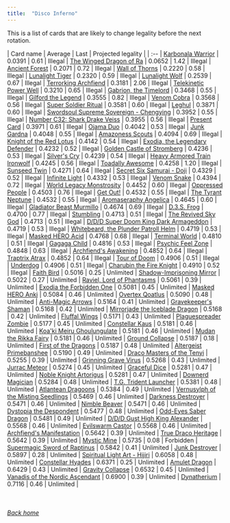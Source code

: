 ```yaml
---
title:  "Disco Inferno"
---
```


This is a list of cards that are likely to change legality before the next rotation.

| Card name | Average | Last | Projected legality |
| :-- |
[Karbonala Warrior](https://db.ygoprodeck.com/card/?search=Karbonala%20Warrior) | 0.0391 | 0.61 | Illegal |
[The Winged Dragon of Ra](https://db.ygoprodeck.com/card/?search=The%20Winged%20Dragon%20of%20Ra) | 0.0652 | 1.42 | Illegal |
[Ancient Forest](https://db.ygoprodeck.com/card/?search=Ancient%20Forest) | 0.2071 | 0.72 | Illegal |
[Wall of Thorns](https://db.ygoprodeck.com/card/?search=Wall%20of%20Thorns) | 0.2220 | 0.58 | Illegal |
[Lunalight Tiger](https://db.ygoprodeck.com/card/?search=Lunalight%20Tiger) | 0.2320 | 0.59 | Illegal |
[Lunalight Wolf](https://db.ygoprodeck.com/card/?search=Lunalight%20Wolf) | 0.2539 | 0.67 | Illegal |
[Terrorking Archfiend](https://db.ygoprodeck.com/card/?search=Terrorking%20Archfiend) | 0.3181 | 2.06 | Illegal |
[Telekinetic Power Well](https://db.ygoprodeck.com/card/?search=Telekinetic%20Power%20Well) | 0.3210 | 0.65 | Illegal |
[Gabrion, the Timelord](https://db.ygoprodeck.com/card/?search=Gabrion,%20the%20Timelord) | 0.3468 | 0.55 | Illegal |
[Gilford the Legend](https://db.ygoprodeck.com/card/?search=Gilford%20the%20Legend) | 0.3555 | 0.82 | Illegal |
[Venom Cobra](https://db.ygoprodeck.com/card/?search=Venom%20Cobra) | 0.3568 | 0.56 | Illegal |
[Super Soldier Ritual](https://db.ygoprodeck.com/card/?search=Super%20Soldier%20Ritual) | 0.3581 | 0.60 | Illegal |
[Leghul](https://db.ygoprodeck.com/card/?search=Leghul) | 0.3871 | 0.60 | Illegal |
[Swordsoul Supreme Sovereign - Chengying](https://db.ygoprodeck.com/card/?search=Swordsoul%20Supreme%20Sovereign%20-%20Chengying) | 0.3952 | 0.55 | Illegal |
[Number C32: Shark Drake Veiss](https://db.ygoprodeck.com/card/?search=Number%20C32:%20Shark%20Drake%20Veiss) | 0.3955 | 0.56 | Illegal |
[Present Card](https://db.ygoprodeck.com/card/?search=Present%20Card) | 0.3971 | 0.61 | Illegal |
[Ojama Duo](https://db.ygoprodeck.com/card/?search=Ojama%20Duo) | 0.4042 | 0.53 | Illegal |
[Junk Gardna](https://db.ygoprodeck.com/card/?search=Junk%20Gardna) | 0.4048 | 0.55 | Illegal |
[Amazoness Scouts](https://db.ygoprodeck.com/card/?search=Amazoness%20Scouts) | 0.4094 | 0.69 | Illegal |
[Knight of the Red Lotus](https://db.ygoprodeck.com/card/?search=Knight%20of%20the%20Red%20Lotus) | 0.4142 | 0.54 | Illegal |
[Exodia, the Legendary Defender](https://db.ygoprodeck.com/card/?search=Exodia,%20the%20Legendary%20Defender) | 0.4232 | 0.52 | Illegal |
[Golden Castle of Stromberg](https://db.ygoprodeck.com/card/?search=Golden%20Castle%20of%20Stromberg) | 0.4236 | 0.53 | Illegal |
[Silver's Cry](https://db.ygoprodeck.com/card/?search=Silver's%20Cry) | 0.4239 | 0.54 | Illegal |
[Heavy Armored Train Ironwolf](https://db.ygoprodeck.com/card/?search=Heavy%20Armored%20Train%20Ironwolf) | 0.4245 | 0.56 | Illegal |
[Toadally Awesome](https://db.ygoprodeck.com/card/?search=Toadally%20Awesome) | 0.4258 | 1.20 | Illegal |
[Sunseed Twin](https://db.ygoprodeck.com/card/?search=Sunseed%20Twin) | 0.4271 | 0.64 | Illegal |
[Secret Six Samurai - Doji](https://db.ygoprodeck.com/card/?search=Secret%20Six%20Samurai%20-%20Doji) | 0.4329 | 0.52 | Illegal |
[Infinite Light](https://db.ygoprodeck.com/card/?search=Infinite%20Light) | 0.4332 | 0.53 | Illegal |
[Venom Snake](https://db.ygoprodeck.com/card/?search=Venom%20Snake) | 0.4394 | 0.72 | Illegal |
[World Legacy Monstrosity](https://db.ygoprodeck.com/card/?search=World%20Legacy%20Monstrosity) | 0.4452 | 0.60 | Illegal |
[Oppressed People](https://db.ygoprodeck.com/card/?search=Oppressed%20People) | 0.4503 | 0.76 | Illegal |
[Get Out!](https://db.ygoprodeck.com/card/?search=Get%20Out!) | 0.4532 | 0.55 | Illegal |
[The Tyrant Neptune](https://db.ygoprodeck.com/card/?search=The%20Tyrant%20Neptune) | 0.4532 | 0.55 | Illegal |
[Aromaseraphy Angelica](https://db.ygoprodeck.com/card/?search=Aromaseraphy%20Angelica) | 0.4645 | 0.60 | Illegal |
[Gladiator Beast Murmillo](https://db.ygoprodeck.com/card/?search=Gladiator%20Beast%20Murmillo) | 0.4674 | 0.69 | Illegal |
[D.3.S. Frog](https://db.ygoprodeck.com/card/?search=D.3.S.%20Frog) | 0.4700 | 0.77 | Illegal |
[Stumbling](https://db.ygoprodeck.com/card/?search=Stumbling) | 0.4713 | 0.51 | Illegal |
[The Revived Sky God](https://db.ygoprodeck.com/card/?search=The%20Revived%20Sky%20God) | 0.4713 | 0.51 | Illegal |
[D/D/D Super Doom King Dark Armageddon](https://db.ygoprodeck.com/card/?search=D/D/D%20Super%20Doom%20King%20Dark%20Armageddon) | 0.4719 | 0.53 | Illegal |
[Whitebeard, the Plunder Patroll Helm](https://db.ygoprodeck.com/card/?search=Whitebeard,%20the%20Plunder%20Patroll%20Helm) | 0.4719 | 0.53 | Illegal |
[Masked HERO Acid](https://db.ygoprodeck.com/card/?search=Masked%20HERO%20Acid) | 0.4768 | 0.68 | Illegal |
[Terminal World](https://db.ygoprodeck.com/card/?search=Terminal%20World) | 0.4810 | 0.51 | Illegal |
[Gagaga Child](https://db.ygoprodeck.com/card/?search=Gagaga%20Child) | 0.4816 | 0.53 | Illegal |
[Psychic Feel Zone](https://db.ygoprodeck.com/card/?search=Psychic%20Feel%20Zone) | 0.4848 | 0.63 | Illegal |
[Archfiend's Awakening](https://db.ygoprodeck.com/card/?search=Archfiend's%20Awakening) | 0.4852 | 0.64 | Illegal |
[Traptrix Atrax](https://db.ygoprodeck.com/card/?search=Traptrix%20Atrax) | 0.4852 | 0.64 | Illegal |
[Tour of Doom](https://db.ygoprodeck.com/card/?search=Tour%20of%20Doom) | 0.4906 | 0.51 | Illegal |
[Underdog](https://db.ygoprodeck.com/card/?search=Underdog) | 0.4906 | 0.51 | Illegal |
[Charubin the Fire Knight](https://db.ygoprodeck.com/card/?search=Charubin%20the%20Fire%20Knight) | 0.4910 | 0.52 | Illegal |
[Faith Bird](https://db.ygoprodeck.com/card/?search=Faith%20Bird) | 0.5016 | 0.25 | Unlimited |
[Shadow-Imprisoning Mirror](https://db.ygoprodeck.com/card/?search=Shadow-Imprisoning%20Mirror) | 0.5022 | 0.27 | Unlimited |
[Raviel, Lord of Phantasms](https://db.ygoprodeck.com/card/?search=Raviel,%20Lord%20of%20Phantasms) | 0.5061 | 0.39 | Unlimited |
[Exodia the Forbidden One](https://db.ygoprodeck.com/card/?search=Exodia%20the%20Forbidden%20One) | 0.5081 | 0.45 | Unlimited |
[Masked HERO Anki](https://db.ygoprodeck.com/card/?search=Masked%20HERO%20Anki) | 0.5084 | 0.46 | Unlimited |
[Overtex Qoatlus](https://db.ygoprodeck.com/card/?search=Overtex%20Qoatlus) | 0.5090 | 0.48 | Unlimited |
[Anti-Magic Arrows](https://db.ygoprodeck.com/card/?search=Anti-Magic%20Arrows) | 0.5164 | 0.41 | Unlimited |
[Gravekeeper's Shaman](https://db.ygoprodeck.com/card/?search=Gravekeeper's%20Shaman) | 0.5168 | 0.42 | Unlimited |
[Mirrorjade the Iceblade Dragon](https://db.ygoprodeck.com/card/?search=Mirrorjade%20the%20Iceblade%20Dragon) | 0.5168 | 0.42 | Unlimited |
[Fluffal Wings](https://db.ygoprodeck.com/card/?search=Fluffal%20Wings) | 0.5171 | 0.43 | Unlimited |
[Plaguespreader Zombie](https://db.ygoprodeck.com/card/?search=Plaguespreader%20Zombie) | 0.5177 | 0.45 | Unlimited |
[Constellar Kaus](https://db.ygoprodeck.com/card/?search=Constellar%20Kaus) | 0.5181 | 0.46 | Unlimited |
[Koa'ki Meiru Ghoulungulate](https://db.ygoprodeck.com/card/?search=Koa'ki%20Meiru%20Ghoulungulate) | 0.5181 | 0.46 | Unlimited |
[Mudan the Rikka Fairy](https://db.ygoprodeck.com/card/?search=Mudan%20the%20Rikka%20Fairy) | 0.5181 | 0.46 | Unlimited |
[Ground Collapse](https://db.ygoprodeck.com/card/?search=Ground%20Collapse) | 0.5187 | 0.18 | Unlimited |
[First of the Dragons](https://db.ygoprodeck.com/card/?search=First%20of%20the%20Dragons) | 0.5187 | 0.48 | Unlimited |
[Altergeist Primebanshee](https://db.ygoprodeck.com/card/?search=Altergeist%20Primebanshee) | 0.5190 | 0.49 | Unlimited |
[Draco Masters of the Tenyi](https://db.ygoprodeck.com/card/?search=Draco%20Masters%20of%20the%20Tenyi) | 0.5255 | 0.39 | Unlimited |
[Grinning Grave Virus](https://db.ygoprodeck.com/card/?search=Grinning%20Grave%20Virus) | 0.5268 | 0.43 | Unlimited |
[Jurrac Meteor](https://db.ygoprodeck.com/card/?search=Jurrac%20Meteor) | 0.5274 | 0.45 | Unlimited |
[Graceful Dice](https://db.ygoprodeck.com/card/?search=Graceful%20Dice) | 0.5281 | 0.47 | Unlimited |
[Noble Knight Artorigus](https://db.ygoprodeck.com/card/?search=Noble%20Knight%20Artorigus) | 0.5281 | 0.47 | Unlimited |
[Downerd Magician](https://db.ygoprodeck.com/card/?search=Downerd%20Magician) | 0.5284 | 0.48 | Unlimited |
[T.G. Trident Launcher](https://db.ygoprodeck.com/card/?search=T.G.%20Trident%20Launcher) | 0.5381 | 0.48 | Unlimited |
[Atlantean Dragoons](https://db.ygoprodeck.com/card/?search=Atlantean%20Dragoons) | 0.5384 | 0.49 | Unlimited |
[Vernusylph of the Misting Seedlings](https://db.ygoprodeck.com/card/?search=Vernusylph%20of%20the%20Misting%20Seedlings) | 0.5469 | 0.46 | Unlimited |
[Darkness Destroyer](https://db.ygoprodeck.com/card/?search=Darkness%20Destroyer) | 0.5471 | 0.46 | Unlimited |
[Nimble Beaver](https://db.ygoprodeck.com/card/?search=Nimble%20Beaver) | 0.5471 | 0.46 | Unlimited |
[Dystopia the Despondent](https://db.ygoprodeck.com/card/?search=Dystopia%20the%20Despondent) | 0.5477 | 0.48 | Unlimited |
[Odd-Eyes Saber Dragon](https://db.ygoprodeck.com/card/?search=Odd-Eyes%20Saber%20Dragon) | 0.5481 | 0.49 | Unlimited |
[D/D/D Gust High King Alexander](https://db.ygoprodeck.com/card/?search=D/D/D%20Gust%20High%20King%20Alexander) | 0.5568 | 0.46 | Unlimited |
[Evilswarm Castor](https://db.ygoprodeck.com/card/?search=Evilswarm%20Castor) | 0.5568 | 0.46 | Unlimited |
[Archfiend's Manifestation](https://db.ygoprodeck.com/card/?search=Archfiend's%20Manifestation) | 0.5642 | 0.39 | Unlimited |
[True Draco Heritage](https://db.ygoprodeck.com/card/?search=True%20Draco%20Heritage) | 0.5642 | 0.39 | Unlimited |
[Mystic Mine](https://db.ygoprodeck.com/card/?search=Mystic%20Mine) | 0.5735 | 0.08 | Forbidden |
[Supermagic Sword of Raptinus](https://db.ygoprodeck.com/card/?search=Supermagic%20Sword%20of%20Raptinus) | 0.5842 | 0.41 | Unlimited |
[Junk Destroyer](https://db.ygoprodeck.com/card/?search=Junk%20Destroyer) | 0.5897 | 0.28 | Unlimited |
[Spiritual Light Art - Hijiri](https://db.ygoprodeck.com/card/?search=Spiritual%20Light%20Art%20-%20Hijiri) | 0.6058 | 0.48 | Unlimited |
[Constellar Hyades](https://db.ygoprodeck.com/card/?search=Constellar%20Hyades) | 0.6371 | 0.25 | Unlimited |
[Amulet Dragon](https://db.ygoprodeck.com/card/?search=Amulet%20Dragon) | 0.6429 | 0.43 | Unlimited |
[Gravity Collapse](https://db.ygoprodeck.com/card/?search=Gravity%20Collapse) | 0.6532 | 0.45 | Unlimited |
[Vanadis of the Nordic Ascendant](https://db.ygoprodeck.com/card/?search=Vanadis%20of%20the%20Nordic%20Ascendant) | 0.6900 | 0.39 | Unlimited |
[Dynatherium](https://db.ygoprodeck.com/card/?search=Dynatherium) | 0.7116 | 0.46 | Unlimited |

<br>

###### [Back home](index)